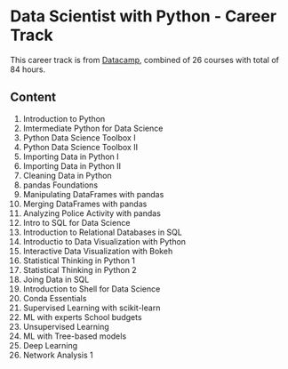 # Data Scientist with Python - Career Track 

This career track is from [Datacamp](https://www.datacamp.com/tracks/data-scientist-with-python?version=2), combined of 26 courses with total of 84 hours.


## Content

1. Introduction to Python
2. Imtermediate Python for Data Science 
3. Python Data Science Toolbox I
4. Python Data Science Toolbox II
5. Importing Data in Python I
6. Importing Data in Python II
7. Cleaning Data in Python
8. pandas Foundations
9. Manipulating DataFrames with pandas
10. Merging DataFrames with pandas
11. Analyzing Police Activity with pandas
12. Intro to SQL for Data Science
13. Introduction to Relational Databases in SQL
14. Introductio to Data Visualization with Python
15. Interactive Data Visualization with Bokeh
16. Statistical Thinking in Python 1
17. Statistical Thinking in Python 2
18. Joing Data in SQL
19. Introduction to Shell for Data Science
20. Conda Essentials
21. Supervised Learning with scikit-learn
22. ML with experts School budgets
23. Unsupervised Learning
24. ML with Tree-based models
25. Deep Learning
26. Network Analysis 1



